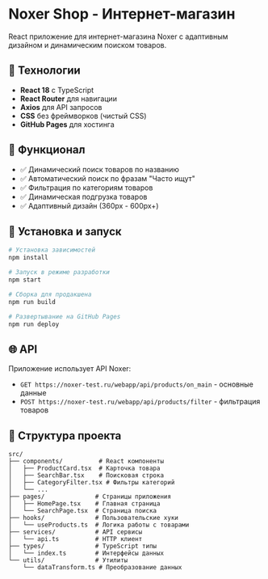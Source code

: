 # Noxer Shop - Интернет-магазин

React приложение для интернет-магазина Noxer с адаптивным дизайном и динамическим поиском товаров.

## 🚀 Технологии

- **React 18** с TypeScript
- **React Router** для навигации
- **Axios** для API запросов
- **CSS** без фреймворков (чистый CSS)
- **GitHub Pages** для хостинга

## 📱 Функционал

- ✅ Динамический поиск товаров по названию
- ✅ Автоматический поиск по фразам "Часто ищут"
- ✅ Фильтрация по категориям товаров
- ✅ Динамическая подгрузка товаров
- ✅ Адаптивный дизайн (360px - 600px+)

## 🔧 Установка и запуск

```bash
# Установка зависимостей
npm install

# Запуск в режиме разработки
npm start

# Сборка для продакшена
npm run build

# Развертывание на GitHub Pages
npm run deploy
```

## 🌐 API

Приложение использует API Noxer:

- `GET https://noxer-test.ru/webapp/api/products/on_main` - основные данные
- `POST https://noxer-test.ru/webapp/api/products/filter` - фильтрация товаров

## 📁 Структура проекта

```
src/
├── components/          # React компоненты
│   ├── ProductCard.tsx  # Карточка товара
│   ├── SearchBar.tsx    # Поисковая строка
│   ├── CategoryFilter.tsx # Фильтры категорий
│   └── ...
├── pages/              # Страницы приложения
│   ├── HomePage.tsx    # Главная страница
│   └── SearchPage.tsx  # Страница поиска
├── hooks/              # Пользовательские хуки
│   └── useProducts.ts  # Логика работы с товарами
├── services/           # API сервисы
│   └── api.ts          # HTTP клиент
├── types/              # TypeScript типы
│   └── index.ts        # Интерфейсы данных
└── utils/              # Утилиты
    └── dataTransform.ts # Преобразование данных
```
